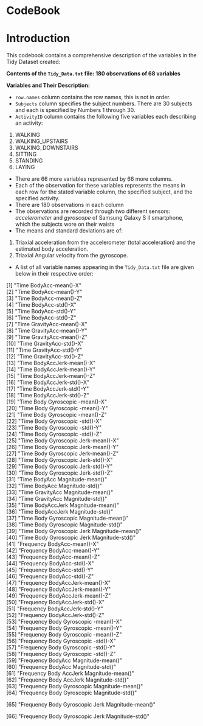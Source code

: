 CodeBook 
===============================

Introduction
===============================

This codebook contains a comprehensive description of the variables in 
the Tidy Dataset created:

**Contents of the `Tidy_Data.txt` file: 180 observations of 68 variables**

**Variables and Their Description:**

- `row.names` column contains the row names, this is not in order.
- `Subjects` column specifies the subject numbers. There are 30 subjects
and each is specified by Numbers 1 through 30.
- `ActivityID` column contains the following five variables each describing an activity:
1. WALKING
2. WALKING_UPSTAIRS
3. WALKING_DOWNSTAIRS
4. SITTING
5. STANDING
6. LAYING
- There are 66 more variables represented by 66 more columns.
- Each of the observation for these variables represents the means in each row for the stated variable column, the specified subject, and the specified activity.
- There are 180 observations in each column
- The observations are recorded through two different sensors: *accelerometer* and *gyroscope* of Samsung Galaxy S II smartphone, which the subjects wore on their waists
- The means and standard deviations are of:
1. Triaxial acceleration from the accelerometer (total acceleration) and the estimated body acceleration.
2. Triaxial Angular velocity from the gyroscope.
- A list of all variable names appearing in the `Tidy_Data.txt` file are given below in their respective order:
 
 [1] "Time BodyAcc-mean()-X"                           
 [2] "Time BodyAcc-mean()-Y"                           
 [3] "Time BodyAcc-mean()-Z"                           
 [4] "Time BodyAcc-std()-X"                            
 [5] "Time BodyAcc-std()-Y"                            
 [6] "Time BodyAcc-std()-Z"                            
 [7] "Time GravityAcc-mean()-X"                        
 [8] "Time GravityAcc-mean()-Y"                        
 [9] "Time GravityAcc-mean()-Z"                        
[10] "Time GravityAcc-std()-X"                         
[11] "Time GravityAcc-std()-Y"                         
[12] "Time GravityAcc-std()-Z"                         
[13] "Time BodyAccJerk-mean()-X"                       
[14] "Time BodyAccJerk-mean()-Y"                       
[15] "Time BodyAccJerk-mean()-Z"                       
[16] "Time BodyAccJerk-std()-X"                        
[17] "Time BodyAccJerk-std()-Y"                        
[18] "Time BodyAccJerk-std()-Z"                        
[19] "Time Body Gyroscopic -mean()-X"                  
[20] "Time Body Gyroscopic -mean()-Y"                  
[21] "Time Body Gyroscopic -mean()-Z"                  
[22] "Time Body Gyroscopic -std()-X"                   
[23] "Time Body Gyroscopic -std()-Y"                   
[24] "Time Body Gyroscopic -std()-Z"                   
[25] "Time Body Gyroscopic Jerk-mean()-X"              
[26] "Time Body Gyroscopic Jerk-mean()-Y"              
[27] "Time Body Gyroscopic Jerk-mean()-Z"              
[28] "Time Body Gyroscopic Jerk-std()-X"               
[29] "Time Body Gyroscopic Jerk-std()-Y"               
[30] "Time Body Gyroscopic Jerk-std()-Z"               
[31] "Time BodyAcc Magnitude-mean()"                   
[32] "Time BodyAcc Magnitude-std()"                    
[33] "Time GravityAcc Magnitude-mean()"                
[34] "Time GravityAcc Magnitude-std()"                 
[35] "Time BodyAccJerk Magnitude-mean()"               
[36] "Time BodyAccJerk Magnitude-std()"                
[37] "Time Body Gyroscopic  Magnitude-mean()"          
[38] "Time Body Gyroscopic  Magnitude-std()"           
[39] "Time Body Gyroscopic Jerk Magnitude-mean()"      
[40] "Time Body Gyroscopic Jerk Magnitude-std()"       
[41] "Frequency BodyAcc-mean()-X"                      
[42] "Frequency BodyAcc-mean()-Y"                      
[43] "Frequency BodyAcc-mean()-Z"                      
[44] "Frequency BodyAcc-std()-X"                       
[45] "Frequency BodyAcc-std()-Y"                       
[46] "Frequency BodyAcc-std()-Z"                       
[47] "Frequency BodyAccJerk-mean()-X"                  
[48] "Frequency BodyAccJerk-mean()-Y"                  
[49] "Frequency BodyAccJerk-mean()-Z"                  
[50] "Frequency BodyAccJerk-std()-X"                   
[51] "Frequency BodyAccJerk-std()-Y"                   
[52] "Frequency BodyAccJerk-std()-Z"                   
[53] "Frequency Body Gyroscopic -mean()-X"             
[54] "Frequency Body Gyroscopic -mean()-Y"             
[55] "Frequency Body Gyroscopic -mean()-Z"             
[56] "Frequency Body Gyroscopic -std()-X"              
[57] "Frequency Body Gyroscopic -std()-Y"              
[58] "Frequency Body Gyroscopic -std()-Z"              
[59] "Frequency BodyAcc Magnitude-mean()"              
[60] "Frequency BodyAcc Magnitude-std()"               
[61] "Frequency Body AccJerk Magnitude-mean()"         
[62] "Frequency Body AccJerk Magnitude-std()"          
[63] "Frequency Body  Gyroscopic  Magnitude-mean()"    
[64] "Frequency Body  Gyroscopic  Magnitude-std()"     

[65] "Frequency Body  Gyroscopic Jerk Magnitude-mean()"

[66] "Frequency Body  Gyroscopic Jerk Magnitude-std()" 

